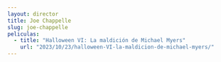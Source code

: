 ```yaml
---
layout: director
title: Joe Chappelle
slug: joe-chappelle
peliculas:
  - title: "Halloween VI: La maldición de Michael Myers"
    url: "2023/10/23/halloween-VI-la-maldicion-de-michael-myers/"
---
```

